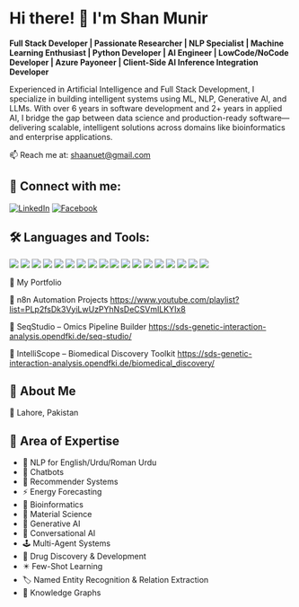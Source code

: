 # Hi there! 👋 I'm Shan Munir

**Full Stack Developer | Passionate Researcher | NLP Specialist | Machine Learning Enthusiast | Python Developer | AI Engineer | LowCode/NoCode Developer | Azure Payoneer | Client-Side AI Inference Integration Developer**

Experienced in Artificial Intelligence and Full Stack Development, I specialize in building intelligent systems using ML, NLP, Generative AI, and LLMs. With over 6 years in software development and 2+ years in applied AI, I bridge the gap between data science and production-ready software—delivering scalable, intelligent solutions across domains like bioinformatics and enterprise applications.

📫 Reach me at: [shaanuet@gmail.com](mailto:shaanuet@gmail.com)  
## 🔗 Connect with me:

[![LinkedIn](https://img.shields.io/badge/LinkedIn-blue?style=for-the-badge&logo=linkedin&logoColor=white)](https://www.linkedin.com/in/shan-munir-b13a4380/)
[![Facebook](https://img.shields.io/badge/Facebook-1877F2?style=for-the-badge&logo=facebook&logoColor=white)](https://www.facebook.com/shan.munir.37)


## 🛠️ Languages and Tools:

<a href="https://www.python.org/"><img src="https://img.shields.io/badge/-Python-3776AB?style=flat-square&logo=python&logoColor=white" /></a>
<a href="https://www.djangoproject.com/"><img src="https://img.shields.io/badge/-Django-092E20?style=flat-square&logo=django&logoColor=white" /></a>
<a href="https://flask.palletsprojects.com/"><img src="https://img.shields.io/badge/-Flask-000000?style=flat-square&logo=flask&logoColor=white" /></a>
<a href="https://fastapi.tiangolo.com/"><img src="https://img.shields.io/badge/-FastAPI-009688?style=flat-square&logo=fastapi&logoColor=white" /></a>
<a href="https://trypyramid.com/"><img src="https://img.shields.io/badge/-Pyramid-FDC500?style=flat-square&logo=pyramid&logoColor=black" /></a>
<a href="https://www.jetbrains.com/pycharm/"><img src="https://img.shields.io/badge/-PyCharm-000000?style=flat-square&logo=pycharm&logoColor=white" /></a>
<a href="https://code.visualstudio.com/"><img src="https://img.shields.io/badge/-VSCode-007ACC?style=flat-square&logo=visual-studio-code&logoColor=white" /></a>
<a href="https://visualstudio.microsoft.com/"><img src="https://img.shields.io/badge/-VisualStudio-5C2D91?style=flat-square&logo=visual-studio&logoColor=white" /></a>
<a href="https://www.microsoft.com/en-us/sql-server/"><img src="https://img.shields.io/badge/-SQL-CC2927?style=flat-square&logo=microsoftsqlserver&logoColor=white" /></a>
<a href="https://azure.microsoft.com/"><img src="https://img.shields.io/badge/-Azure-0078D4?style=flat-square&logo=microsoft-azure&logoColor=white" /></a>
<a href="https://n8n.io/"><img src="https://img.shields.io/badge/-n8n-EF4F4F?style=flat-square&logo=n8n&logoColor=white" /></a>
<a href="https://www.langchain.com/"><img src="https://img.shields.io/badge/-LangChain-000000?style=flat-square&logo=langchain&logoColor=white" /></a>
<a href="https://streamlit.io/"><img src="https://img.shields.io/badge/-Streamlit-FF4B4B?style=flat-square&logo=streamlit&logoColor=white" /></a>
<a href="https://snakemake.readthedocs.io/"><img src="https://img.shields.io/badge/-Snakemake-6A5ACD?style=flat-square&logo=snakemake&logoColor=white" /></a>
<a href="https://learn.microsoft.com/en-us/dotnet/csharp/"><img src="https://img.shields.io/badge/-CSharp-239120?style=flat-square&logo=csharp&logoColor=white" /></a>
<a href="https://dotnet.microsoft.com/en-us/"><img src="https://img.shields.io/badge/-.NET_Core-512BD4?style=flat-square&logo=dotnet&logoColor=white" /></a>
<a href="https://www.oracle.com/database/"><img src="https://img.shields.io/badge/-Oracle-F80000?style=flat-square&logo=oracle&logoColor=white" /></a>
<a href="https://www.tableau.com/"><img src="https://img.shields.io/badge/-Tableau-E97627?style=flat-square&logo=tableau&logoColor=white" /></a>

💼 My Portfolio

🔁 n8n Automation Projects
https://www.youtube.com/playlist?list=PLp2fsDk3VyiLwUzPYhNsDeCSVmILKYIx8

🧬 SeqStudio – Omics Pipeline Builder
https://sds-genetic-interaction-analysis.opendfki.de/seq-studio/

🔬 IntelliScope – Biomedical Discovery Toolkit
https://sds-genetic-interaction-analysis.opendfki.de/biomedical_discovery/



## 📌 About Me
📍 Lahore, Pakistan  

## 🔬 Area of Expertise
- 🧠 NLP for English/Urdu/Roman Urdu  
- 🤖 Chatbots  
- 🎯 Recommender Systems  
- ⚡ Energy Forecasting  
- 🧬 Bioinformatics  
- 🧪 Material Science  
- 🧠 Generative AI  
- 💬 Conversational AI  
- 🕹️ Multi-Agent Systems  
- 💊 Drug Discovery & Development  
- ✴️ Few-Shot Learning  
- 🏷️ Named Entity Recognition & Relation Extraction  
- 🧠 Knowledge Graphs  


